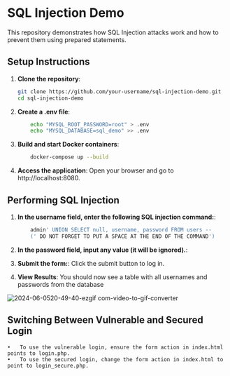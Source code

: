 # SQL Injection Demo

This repository demonstrates how SQL Injection attacks work and how to prevent them using prepared statements.

## Setup Instructions

1. **Clone the repository**:
   ```sh
   git clone https://github.com/your-username/sql-injection-demo.git
   cd sql-injection-demo
2.	**Create a .env file**:
    ```sh
        echo "MYSQL_ROOT_PASSWORD=root" > .env
        echo "MYSQL_DATABASE=sql_demo" >> .env
3.	**Build and start Docker containers**:
    ```sh
        docker-compose up --build
4.	**Access the application**:
    	Open your browser and go to http://localhost:8080.

## Performing SQL Injection

1. **In the username field, enter the following SQL injection command:**:
    ```sh
        admin' UNION SELECT null, username, password FROM users -- 
        (' DO NOT FORGET TO PUT A SPACE AT THE END OF THE COMMAND')
2. **In the password field, input any value (it will be ignored).**:

3. **Submit the form:**:
    Click the submit button to log in.

4. **View Results**:
    You should now see a table with all usernames and passwords from the database
   
![2024-06-0520-49-40-ezgif com-video-to-gif-converter](https://github.com/DominiqueAndrew/sql-injection-demo/assets/171833740/a2ad1397-0d5b-4034-bb2f-69ec73045435)

## Switching Between Vulnerable and Secured Login

	•	To use the vulnerable login, ensure the form action in index.html points to login.php.
	•	To use the secured login, change the form action in index.html to point to login_secure.php.
